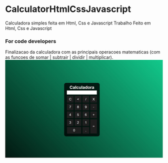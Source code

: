 # CalculatorHtmlCssJavascript
Calculadora simples feita em Html, Css e Javascript
Trabalho Feito em Html, Css e Javascript
### For code developers
Finalizacao da calculadora com as principais operacoes matematicas (com as funcoes de somar | subtrair | dividir | multiplicar).
<img src="https://github.com/Ma4rcoss/CalculatorHtml/blob/main/Captura%20de%20tela%202021-12-01%20231244.jpg">
